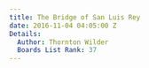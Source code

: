 ```yaml
---
title: The Bridge of San Luis Rey
date: 2016-11-04 04:05:00 Z
Details:
  Author: Thornton Wilder
  Boards List Rank: 37
---
```


